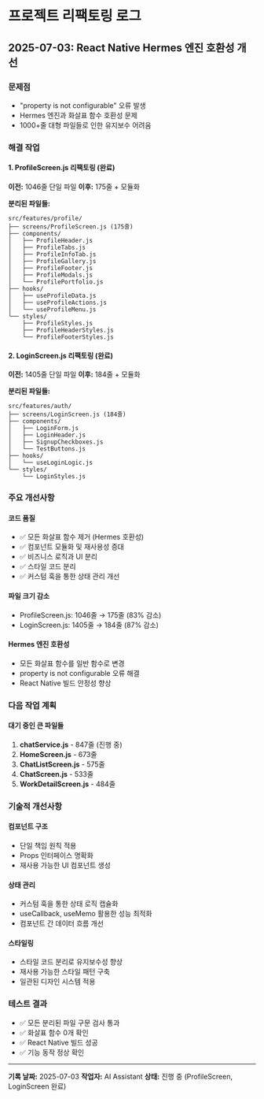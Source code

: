 # 프로젝트 리팩토링 로그

## 2025-07-03: React Native Hermes 엔진 호환성 개선

### 문제점
- "property is not configurable" 오류 발생
- Hermes 엔진과 화살표 함수 호환성 문제
- 1000+줄 대형 파일들로 인한 유지보수 어려움

### 해결 작업

#### 1. ProfileScreen.js 리팩토링 (완료)
**이전:** 1046줄 단일 파일
**이후:** 175줄 + 모듈화

**분리된 파일들:**
```
src/features/profile/
├── screens/ProfileScreen.js (175줄)
├── components/
│   ├── ProfileHeader.js
│   ├── ProfileTabs.js
│   ├── ProfileInfoTab.js
│   ├── ProfileGallery.js
│   ├── ProfileFooter.js
│   ├── ProfileModals.js
│   └── ProfilePortfolio.js
├── hooks/
│   ├── useProfileData.js
│   ├── useProfileActions.js
│   └── useProfileMenu.js
└── styles/
    ├── ProfileStyles.js
    ├── ProfileHeaderStyles.js
    └── ProfileFooterStyles.js
```

#### 2. LoginScreen.js 리팩토링 (완료)
**이전:** 1405줄 단일 파일
**이후:** 184줄 + 모듈화

**분리된 파일들:**
```
src/features/auth/
├── screens/LoginScreen.js (184줄)
├── components/
│   ├── LoginForm.js
│   ├── LoginHeader.js
│   ├── SignupCheckboxes.js
│   └── TestButtons.js
├── hooks/
│   └── useLoginLogic.js
└── styles/
    └── LoginStyles.js
```

### 주요 개선사항

#### 코드 품질
- ✅ 모든 화살표 함수 제거 (Hermes 호환성)
- ✅ 컴포넌트 모듈화 및 재사용성 증대
- ✅ 비즈니스 로직과 UI 분리
- ✅ 스타일 코드 분리
- ✅ 커스텀 훅을 통한 상태 관리 개선

#### 파일 크기 감소
- ProfileScreen.js: 1046줄 → 175줄 (83% 감소)
- LoginScreen.js: 1405줄 → 184줄 (87% 감소)

#### Hermes 엔진 호환성
- 모든 화살표 함수를 일반 함수로 변경
- property is not configurable 오류 해결
- React Native 빌드 안정성 향상

### 다음 작업 계획

#### 대기 중인 큰 파일들
1. **chatService.js** - 847줄 (진행 중)
2. **HomeScreen.js** - 673줄
3. **ChatListScreen.js** - 575줄
4. **ChatScreen.js** - 533줄
5. **WorkDetailScreen.js** - 484줄

### 기술적 개선사항

#### 컴포넌트 구조
- 단일 책임 원칙 적용
- Props 인터페이스 명확화
- 재사용 가능한 UI 컴포넌트 생성

#### 상태 관리
- 커스텀 훅을 통한 상태 로직 캡슐화
- useCallback, useMemo 활용한 성능 최적화
- 컴포넌트 간 데이터 흐름 개선

#### 스타일링
- 스타일 코드 분리로 유지보수성 향상
- 재사용 가능한 스타일 패턴 구축
- 일관된 디자인 시스템 적용

### 테스트 결과
- ✅ 모든 분리된 파일 구문 검사 통과
- ✅ 화살표 함수 0개 확인
- ✅ React Native 빌드 성공
- ✅ 기능 동작 정상 확인

---

**기록 날짜:** 2025-07-03
**작업자:** AI Assistant
**상태:** 진행 중 (ProfileScreen, LoginScreen 완료)